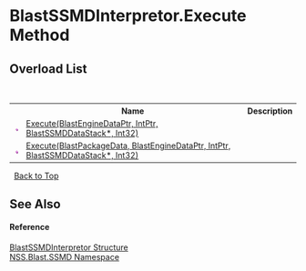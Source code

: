 # BlastSSMDInterpretor.Execute Method 
 


## Overload List
&nbsp;<table><tr><th></th><th>Name</th><th>Description</th></tr><tr><td>![Public method](media/pubmethod.gif "Public method")</td><td><a href="f28b96ae-2149-073f-f07d-c6d87c7e8ead.md">Execute(BlastEngineDataPtr, IntPtr, BlastSSMDDataStack*, Int32)</a></td><td></td></tr><tr><td>![Public method](media/pubmethod.gif "Public method")</td><td><a href="9c256883-320a-77ae-7568-e1f83546da74.md">Execute(BlastPackageData, BlastEngineDataPtr, IntPtr, BlastSSMDDataStack*, Int32)</a></td><td></td></tr></table>&nbsp;
<a href="#blastssmdinterpretor.execute-method">Back to Top</a>

## See Also


#### Reference
<a href="ef6e6c61-2d5c-f7f3-fa24-62f5a07fd3b3.md">BlastSSMDInterpretor Structure</a><br /><a href="eb10f50e-de3b-3102-6f32-f499377a393f.md">NSS.Blast.SSMD Namespace</a><br />